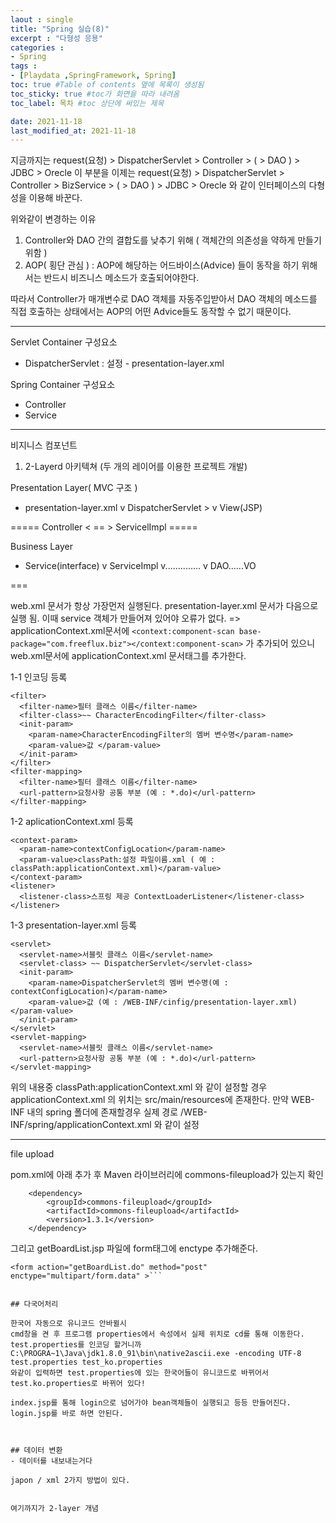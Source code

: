 ```yaml
---
laout : single
title: "Spring 실습(8)"
excerpt : "다형성 응용"
categories :
- Spring
tags :
- [Playdata ,SpringFramework, Spring]
toc: true #Table of contents 옆에 목록이 생성됨
toc_sticky: true #toc가 화면을 따라 내려옴
toc_label: 목차 #toc 상단에 써있는 제목

date: 2021-11-18
last_modified_at: 2021-11-18
---
```


지금까지는
request(요청) > DispatcherServlet > Controller > ( > DAO ) > JDBC > Orecle
이 부분을 이제는
request(요청) > DispatcherServlet > Controller > BizService > ( > DAO ) > JDBC > Orecle
와 같이 인터페이스의 다형성을 이용해 바꾼다.

위와같이 변경하는 이유
1. Controller와 DAO 간의 결합도를 낮추기 위해 ( 객체간의 의존성을 약하게 만들기 위함 )
2. AOP( 횡단 관심 ) : AOP에 해당하는 어드바이스(Advice) 들이 동작을 하기 위해서는 반드시 비즈니스 메소드가 호출되어야한다.

따라서 Controller가 매개변수로 DAO 객체를 자동주입받아서 DAO 객체의 메소드를 직접 호출하는 상태에서는 AOP의 어떤 Advice들도 동작할 수 없기 때문이다.

---
Servlet Container 구성요소
  - DispatcherServlet : 설정 - presentation-layer.xml

Spring Container 구성요소
  - Controller
  - Service

---
비지니스 컴포넌트
1. 2-Layerd 아키텍쳐 (두 개의 레이어를 이용한 프로젝트 개발)

Presentation Layer( MVC 구조 )
  -   presentation-layer.xml
  v
  DispatcherServlet >
  v
  View(JSP)

\=====
Controller < == > ServicelImpl
\=====

Business Layer
  - Service(interface)
  v
  ServiceImpl
  v.............. v
  DAO......VO

\===

web.xml 문서가 항상 가장먼저 실행된다.
presentation-layer.xml 문서가 다음으로 실행 됨.
이때 service 객체가 만들어져 있어야 오류가 없다.
=> applicationContext.xml문서에
```<context:component-scan base-package="com.freeflux.biz"></context:component-scan>```
가 추가되어 있으니 web.xml문서에 applicationContext.xml 문서태그를 추가한다.

1-1 인코딩 등록
  ```
  <filter>
    <filter-name>필터 클래스 이름</filter-name>
    <filter-class>~~ CharacterEncodingFilter</filter-class>
    <init-param>
      <param-name>CharacterEncodingFilter의 멤버 변수명</param-name>
      <param-value>값 </param-value>
    </init-param>
  </filter>
  <filter-mapping>
    <filter-name>필터 클래스 이름</filter-name>
    <url-pattern>요청사항 공통 부분 (예 : *.do)</url-pattern>
  </filter-mapping>
  ```
1-2 aplicationContext.xml 등록
  ```
  <context-param>
    <param-name>contextConfigLocation</param-name>
    <param-value>classPath:설정 파일이름.xml ( 예 : classPath:applicationContext.xml)</param-value>
  </context-param>
  <listener>
    <listener-class>스프링 제공 ContextLoaderListener</listener-class>
  </listener>
  ```
1-3 presentation-layer.xml 등록
  ```
  <servlet>
    <servlet-name>서블릿 클래스 이름</servlet-name>
    <servlet-class> ~~ DispatcherServlet</servlet-class>
    <init-param>
      <param-name>DispatcherServlet의 멤버 변수명(예 : contextConfigLocation)</param-name>
      <param-value>값 (예 : /WEB-INF/cinfig/presentation-layer.xml)</param-value>
    </init-param>
  </servlet>
  <servlet-mapping>
    <servlet-name>서블릿 클래스 이름</servlet-name>
    <url-pattern>요청사항 공통 부분 (예 : *.do)</url-pattern>
  </servlet-mapping>
  ```

위의 내용중 classPath:applicationContext.xml 와 같이 설정할 경우 applicationContext.xml 의 위치는 src/main/resources에 존재한다.
만약 WEB-INF 내의 spring 폴더에 존재할경우 실제 경로 /WEB-INF/spring/applicationContext.xml 와 같이 설정

---

file upload

pom.xml에 아래 추가 후 Maven 라이브러리에 commons-fileupload가 있는지 확인
```
	<dependency>
		<groupId>commons-fileupload</groupId>
		<artifactId>commons-fileupload</artifactId>
		<version>1.3.1</version>
	</dependency>
```

그리고 getBoardList.jsp 파일에 form태그에 enctype 추가해준다.
```
<form action="getBoardList.do" method="post" enctype="multipart/form.data" >```


## 다국어처리

한국어 자동으로 유니코드 안바뀔시
cmd창을 켠 후 프로그램 properties에서 속성에서 실제 위치로 cd를 통해 이동한다.
test.properties를 인코딩 할거니까
C:\PROGRA~1\Java\jdk1.8.0_91\bin\native2ascii.exe -encoding UTF-8 test.properties test_ko.properties
와같이 입력하면 test.properties에 있는 한국어들이 유니코드로 바뀌어서 test.ko.properties로 바뀌어 있다!

index.jsp를 통해 login으로 넘어가야 bean객체들이 실행되고 등등 만들어진다. login.jsp를 바로 하면 안된다.



## 데이터 변환
- 데이터를 내보내는거다

japon / xml 2가지 방법이 있다.


여기까지가 2-layer 개념
